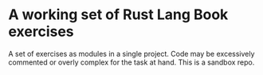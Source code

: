 # A working set of Rust Lang Book exercises
A set of exercises as modules in a single project. Code may be excessively commented or overly complex for the task at hand. This is a sandbox repo.
